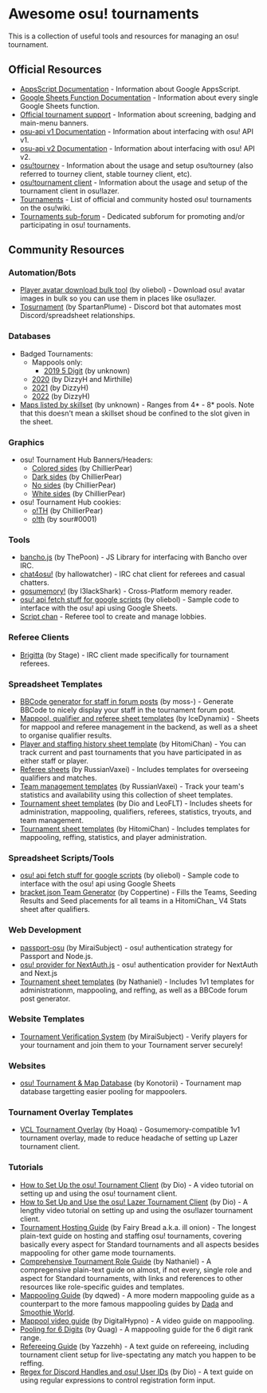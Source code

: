 # Awesome osu! tournaments

This is a collection of useful tools and resources for managing an osu! tournament.

## Official Resources

- [AppsScript Documentation](https://developers.google.com/apps-script/reference) - Information about Google AppsScript.
- [Google Sheets Function Documentation](https://support.google.com/docs/table/25273?hl=en) - Information about every single Google Sheets function.
- [Official tournament support](https://osu.ppy.sh/wiki/en/Tournaments/Official_support) - Information about screening, badging and main-menu banners.
- [osu-api v1 Documentation](https://github.com/ppy/osu-api/wiki) - Information about interfacing with osu! API v1.
- [osu-api v2 Documentation](https://docs.ppy.sh) - Information about interfacing with osu! API v2.
- [osu!tourney](https://osu.ppy.sh/wiki/en/osu%21_tournament_client/osu%21tourney) - Information about the usage and setup osu!tourney (also referred to tourney client, stable tourney client, etc).
- [osu!tournament client](https://osu.ppy.sh/wiki/en/osu%21_tournament_client) - Information about the usage and setup of the tournament client in osu!lazer.
- [Tournaments](https://osu.ppy.sh/wiki/en/Tournaments) - List of official and community hosted osu! tournaments on the osu!wiki.
- [Tournaments sub-forum](https://osu.ppy.sh/community/forums/55) - Dedicated subforum for promoting and/or participating in osu! tournaments.

## Community Resources

### Automation/Bots

- [Player avatar download bulk tool](https://git.omkserver.nl/omkelderman/player-avatar-download-bulk-tool) (by oliebol) - Download osu! avatar images in bulk so you can use them in places like osu!lazer.
- [Tosurnament](https://github.com/SpartanPlume/Tosurnament) (by SpartanPlume) - Discord bot that automates most Discord/spreadsheet relationships.

### Databases

- Badged Tournaments:
  - Mappools only:
    - [2019 5 Digit](https://docs.google.com/spreadsheets/d/1oaGrmsbHr9L60AgaKTz3_fuvJB7Sjxzxweakm_Uu3Y8) (by unknown)
  - [2020](https://docs.google.com/spreadsheets/u/1/d/1nLhUJwHgb0ptksMqWIKRo01L0xiQ-xG7kTr3nhBldLI) (by DizzyH and Mirthille)
  - [2021](https://docs.google.com/spreadsheets/u/1/d/1DWMoBsy8Sh39j65ix6OTs19qbZOzH_zSTgzFgqid7YQ) (by DizzyH)
  - [2022](https://docs.google.com/spreadsheets/d/1IobdnWKVKcMD-kk7UpAk_diSf6HSI9GVwG500W-jdqY) (by DizzyH)
- [Maps listed by skillset](https://docs.google.com/spreadsheets/d/1wPkqXQoVZUATwWfkEbzPnk_Nr3NJ-FpIxFyjzPL11XA) (by unknown) - Ranges from 4* - 8* pools. Note that this doesn't mean a skillset shoud be confined to the slot given in the sheet.

### Graphics
- osu! Tournament Hub Banners/Headers:
  - [Colored sides](https://cdn.discordapp.com/attachments/315488256365953025/720841449033302016/color_sides.png) (by ChillierPear)
  - [Dark sides](https://cdn.discordapp.com/attachments/315488256365953025/720841450270752848/dark_sides.png) (by ChillierPear)
  - [No sides](https://cdn.discordapp.com/attachments/315488256365953025/720841451445026836/maybe.png) (by ChillierPear)
  - [White sides](https://cdn.discordapp.com/attachments/315488256365953025/720841452854313030/white_sides.png) (by ChillierPear)
- osu! Tournament Hub cookies:
  - [o!TH](https://cdn.discordapp.com/attachments/315488256365953025/720843937216069722/server_icon.png) (by ChillierPear)
  - [o!th](https://cdn.discordapp.com/attachments/315488256365953025/720852271566422072/logoothub.png) (by sour#0001)

### Tools

- [bancho.js](https://bancho.js.org) (by ThePoon) - JS Library for interfacing with Bancho over IRC.
- [chat4osu!](https://osu.ppy.sh/community/forums/topics/879262) (by hallowatcher) - IRC chat client for referees and casual chatters.
- [gosumemory!](https://github.com/l3lackShark/gosumemory) (by l3lackShark) - Cross-Platform memory reader.
- [osu! api fetch stuff for google scripts](https://gist.github.com/omkelderman/037342ca6612140197d0bb6f19328884) (by oliebol) - Sample code to interface with the osu! api using Google Sheets.
- [Script chan](https://osu.ppy.sh/community/forums/topics/730734) - Referee tool to create and manage lobbies.

### Referee Clients
- [Brigitta](https://github.com/hburn7/Brigitta) (by Stage) - IRC client made specifically for tournament referees.

### Spreadsheet Templates

- [BBCode generator for staff in forum posts](https://docs.google.com/spreadsheets/d/1yzsZFUrztemymny0E8RSIsYAnBz2nM2DojC-Gz-kWE8) (by moss-) - Generate BBCode to nicely display your staff in the tournament forum post.
- [Mappool, qualifier and referee sheet templates](https://drive.google.com/drive/folders/1sIGjDR9_h-M8RgiJ5Nobml5DBdsulCWF) (by IceDynamix) - Sheets for mappool and referee management in the backend, as well as a sheet to organise qualifier results.
- [Player and staffing history sheet template](https://docs.google.com/spreadsheets/d/1Ogu0Lw2JGR-WxuJav7IJd6hWAHOc0roaluCX1ROfplE) (by HitomiChan) - You can track current and past tournaments that you have participated in as either staff or player.
- [Referee sheets](https://drive.google.com/drive/folders/1sYTvq80pB1AESD-e_w6G-lrT02uzLO9O) (by RussianVaxei) - Includes templates for overseeing qualifiers and matches.
- [Team management templates](https://drive.google.com/drive/folders/1MrQc2fFx-OERCHFiezdtvaP3PrtXKg31) (by RussianVaxei) - Track your team's statistics and availability using this collection of sheet templates.
- [Tournament sheet templates](https://drive.google.com/drive/folders/1uB5uPs5__RcmuP0aHaUkUGHqeIUuObU7) (by Dio and LeoFLT) - Includes sheets for administration, mappooling, qualifiers, referees, statistics, tryouts, and team management.
- [Tournament sheet templates](https://drive.google.com/drive/folders/1o20TAh-EAKkd3X4RBFrcLVwunKd4yZCV) (by HitomiChan) - Includes templates for mappooling, reffing, statistics, and player administration.

### Spreadsheet Scripts/Tools

- [osu! api fetch stuff for google scripts](https://gist.github.com/omkelderman/037342ca6612140197d0bb6f19328884) (by oliebol) - Sample code to interface with the osu! api using Google Sheets
- [bracket.json Team Generator](https://github.com/Coppertine/BracketJsonTeamsGen) (by Coppertine) - Fills the Teams, Seeding Results and Seed placements for all teams in a HitomiChan_ V4 Stats sheet after qualifiers.

### Web Development
- [passport-osu](https://github.com/MiraiSubject/passport-osu) (by MiraiSubject) - osu! authentication strategy for Passport and Node.js.
- [osu! provider for NextAuth.js](https://next-auth.js.org/providers/osu) - osu! authentication provider for NextAuth and Next.js
- [Tournament sheet templates](https://drive.google.com/drive/u/1/folders/1OWK7WxQlVQQmeNdI3X7mxvGA8vywKDUB) (by Nathaniel) - Includes 1v1 templates for administrationm, mappooling, and reffing, as well as a BBCode forum post generator.

### Website Templates
- [Tournament Verification System](https://github.com/MiraiSubject/oth-verification) (by MiraiSubject) - Verify players for your tournament and join them to your Tournament server securely!

### Websites
- [osu! Tournament & Map Database](https://otmd.konotorii.com) (by Konotorii) - Tournament map database targetting easier pooling for mappoolers.

### Tournament Overlay Templates
- [VCL Tournament Overlay](https://github.com/vncommunityleague/vcl-tournament-overlay) (by Hoaq) - Gosumemory-compatible 1v1 tournament overlay, made to reduce headache of setting up Lazer tournament client.

### Tutorials

- [How to Set Up the osu! Tournament Client](https://youtu.be/Zg5TmlacCg4) (by Dio) - A video tutorial on setting up and using the osu! tournament client.
- [How to Set Up and Use the osu! Lazer Tournament Client](https://youtu.be/l_nFynsxKRs) (by Dio) - A lengthy video tutorial on setting up and using the osu!lazer tournament client.
- [Tournament Hosting Guide](https://docs.google.com/document/d/1aveFDrzwC9TiRrHAsDfRW0bVSKs3JY-v8TNmN0kB484/edit) (by Fairy Bread a.k.a. ill onion) - The longest plain-text guide on hosting and staffing osu! tournaments, covering basically every aspect for Standard tournaments and all aspects besides mappooling for other game mode tournaments.
- [Comprehensive Tournament Role Guide](https://docs.google.com/document/d/1ynEItqDBZYp9CVuFuJAJ6WBPLm20AacOrdiRGolUpEA/edit) (by Nathaniel) - A compregensive plain-text guide on almost, if not every, single role and aspect for Standard tournaments, with links and references to other resources like role-specific guides and templates.
- [Mappooling Guide](https://docs.google.com/document/d/1PERMOiwSI-mJ8s-hCsNVEG1FVeInMWyBC1eZv1iZ9SI/edit) (by dqwed) - A more modern mappooling guide as a counterpart to the more famous mappooling guides by [Dada](https://docs.google.com/document/d/e/2PACX-1vSEsDvb6MoutgXNY8j7-oiMMyVeJyNxISmmXPhxU0hzxNrxHl3TsuBv1FgLJgXqHGeUUlDgOWVTWnpj/pub) and [Smoothie World](https://docs.google.com/document/d/1lv_tW35cSZtqK4PtOJoatzfnin67TIBDIpeKVcHHlL8/pub).
- [Mappool video guide](https://www.youtube.com/watch?v=MBVaAffk4is) (by DigitalHypno) - A video guide on mappooling.
- [Pooling for 6 Digits](https://docs.google.com/document/d/10HMPaSnTgQ8OjedlzobFBCB_EyqDBayUqL1Us7iUC7I/edit) (by Quag) - A mappooling guide for the 6 digit rank range.
- [Refereeing Guide](https://docs.google.com/document/d/1CDZCOS1xHFFI6rotEJqPsYfnGBgjGlZk8FNxMDWzOmg/edit) (by Yazzehh) - A text guide on refereeing, including tournament client setup for live-spectating any match you happen to be reffing.
- [Regex for Discord Handles and osu! User IDs](https://gist.github.com/DRCallaghan/8d394d0b510f75fa58c2267cd1e4da32) (by Dio) - A text guide on using regular expressions to control registration form input.

